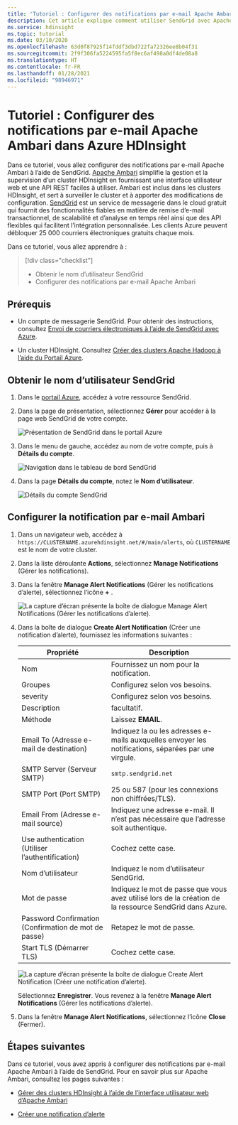 ```yaml
---
title: 'Tutoriel : Configurer des notifications par e-mail Apache Ambari dans Azure HDInsight'
description: Cet article explique comment utiliser SendGrid avec Apache Ambari pour les notifications par e-mail.
ms.service: hdinsight
ms.topic: tutorial
ms.date: 03/10/2020
ms.openlocfilehash: 63d0f87925f14fddf3dbd722fa72326ee8b04f31
ms.sourcegitcommit: 2f9f306fa5224595fa5f8ec6af498a0df4de08a8
ms.translationtype: HT
ms.contentlocale: fr-FR
ms.lasthandoff: 01/28/2021
ms.locfileid: "98946971"
---
```

# <a name="tutorial-configure-apache-ambari-email-notifications-in-azure-hdinsight"></a>Tutoriel : Configurer des notifications par e-mail Apache Ambari dans Azure HDInsight

Dans ce tutoriel, vous allez configurer des notifications par e-mail Apache Ambari à l’aide de SendGrid. [Apache Ambari](./hdinsight-hadoop-manage-ambari.md) simplifie la gestion et la supervision d’un cluster HDInsight en fournissant une interface utilisateur web et une API REST faciles à utiliser. Ambari est inclus dans les clusters HDInsight, et sert à surveiller le cluster et à apporter des modifications de configuration. [SendGrid](https://sendgrid.com/solutions/) est un service de messagerie dans le cloud gratuit qui fournit des fonctionnalités fiables en matière de remise d’e-mail transactionnel, de scalabilité et d’analyse en temps réel ainsi que des API flexibles qui facilitent l’intégration personnalisée. Les clients Azure peuvent débloquer 25 000 courriers électroniques gratuits chaque mois.

Dans ce tutoriel, vous allez apprendre à :

> [!div class="checklist"]
> * Obtenir le nom d’utilisateur SendGrid
> * Configurer des notifications par e-mail Apache Ambari

## <a name="prerequisites"></a>Prérequis

* Un compte de messagerie SendGrid. Pour obtenir des instructions, consultez [Envoi de courriers électroniques à l’aide de SendGrid avec Azure](../sendgrid-dotnet-how-to-send-email.md).

* Un cluster HDInsight. Consultez [Créer des clusters Apache Hadoop à l’aide du Portail Azure](./hdinsight-hadoop-create-linux-clusters-portal.md).

## <a name="obtain-sendgrid-username"></a>Obtenir le nom d’utilisateur SendGrid

1. Dans le [portail Azure](https://portal.azure.com), accédez à votre ressource SendGrid.

1. Dans la page de présentation, sélectionnez **Gérer** pour accéder à la page web SendGrid de votre compte.

    ![Présentation de SendGrid dans le portail Azure](./media/apache-ambari-email/azure-portal-sendgrid-manage.png)

1. Dans le menu de gauche, accédez au nom de votre compte, puis à **Détails du compte**.

    ![Navigation dans le tableau de bord SendGrid](./media/apache-ambari-email/sendgrid-dashboard-navigation.png)

1. Dans la page **Détails du compte**, notez le **Nom d’utilisateur**.

    ![Détails du compte SendGrid](./media/apache-ambari-email/sendgrid-account-details.png)

## <a name="configure-ambari-e-mail-notification"></a>Configurer la notification par e-mail Ambari

1. Dans un navigateur web, accédez à `https://CLUSTERNAME.azurehdinsight.net/#/main/alerts`, où `CLUSTERNAME` est le nom de votre cluster.

1. Dans la liste déroulante **Actions**, sélectionnez **Manage Notifications** (Gérer les notifications).

1. Dans la fenêtre **Manage Alert Notifications** (Gérer les notifications d’alerte), sélectionnez l’icône **+** .

    ![La capture d’écran présente la boîte de dialogue Manage Alert Notifications (Gérer les notifications d’alerte).](./media/apache-ambari-email/azure-portal-create-notification.png)

1. Dans la boîte de dialogue **Create Alert Notification** (Créer une notification d’alerte), fournissez les informations suivantes :

    |Propriété |Description |
    |---|---|
    |Nom|Fournissez un nom pour la notification.|
    |Groupes|Configurez selon vos besoins.|
    |severity|Configurez selon vos besoins.|
    |Description|facultatif.|
    |Méthode|Laissez **EMAIL**.|
    |Email To (Adresse e-mail de destination)|Indiquez la ou les adresses e-mails auxquelles envoyer les notifications, séparées par une virgule.|
    |SMTP Server (Serveur SMTP)|`smtp.sendgrid.net`|
    |SMTP Port (Port SMTP)|25 ou 587 (pour les connexions non chiffrées/TLS).|
    |Email From (Adresse e-mail source)|Indiquez une adresse e-mail. Il n’est pas nécessaire que l’adresse soit authentique.|
    |Use authentication (Utiliser l’authentification)|Cochez cette case.|
    |Nom d’utilisateur|Indiquez le nom d’utilisateur SendGrid.|
    |Mot de passe|Indiquez le mot de passe que vous avez utilisé lors de la création de la ressource SendGrid dans Azure.|
    |Password Confirmation (Confirmation de mot de passe)|Retapez le mot de passe.|
    |Start TLS (Démarrer TLS)|Cochez cette case.|

    ![La capture d’écran présente la boîte de dialogue Create Alert Notification (Créer une notification d’alerte).](./media/apache-ambari-email/ambari-create-alert-notification.png)

    Sélectionnez **Enregistrer**. Vous revenez à la fenêtre **Manage Alert Notifications** (Gérer les notifications d’alerte).

1. Dans la fenêtre **Manage Alert Notifications**, sélectionnez l’icône **Close** (Fermer).

## <a name="next-steps"></a>Étapes suivantes

Dans ce tutoriel, vous avez appris à configurer des notifications par e-mail Apache Ambari à l’aide de SendGrid. Pour en savoir plus sur Apache Ambari, consultez les pages suivantes :

* [Gérer des clusters HDInsight à l’aide de l’interface utilisateur web d’Apache Ambari](./hdinsight-hadoop-manage-ambari.md)

* [Créer une notification d’alerte](https://docs.cloudera.com/HDPDocuments/Ambari-latest/managing-and-monitoring-ambari/content/amb_create_an_alert_notification.html)
